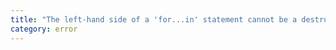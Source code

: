 ```yaml
---
title: "The left-hand side of a 'for...in' statement cannot be a destructuring pattern."
category: error
---
```

